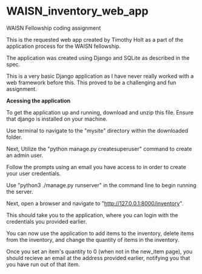 # WAISN_inventory_web_app
WAISN Fellowship coding assignment


This is the requested web app created by Timothy Holt as a part of the application process for the WAISN fellowship.

The application was created using Django and SQLite as described in the spec.

This is a very basic Django application as I have never really worked with a web framework before this. 
This proved to be a challenging and fun assignment.

**Acessing the application**

To get the application up and running, download and unzip this file. Ensure that django is installed on your machine. 

Use terminal to navigate to the "mysite" directory within the downloaded folder.

Next, Utilize the "python manage.py createsuperuser" command to create an admin user. 

Follow the prompts using an email you have access to in order to create your user credentials.

Use "python3 ./manage.py runserver" in the command line to begin running the server.

Next, open a browser and navigate to "http://127.0.0.1:8000/inventory".

This should take you to the application, where you can login with the credentials you provided earlier.

You can now use the application to add items to the inventory, delete items from the inventory, and change the quantity of items in the inventory.

Once you set an item's quantity to 0 (when not in the new_item page), you should recieve an email at the address provided earlier,
notifying you that you have run out of that item.
